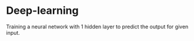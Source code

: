 # Deep-learning
Training a neural network with 1 hidden layer to predict the output for given input.
